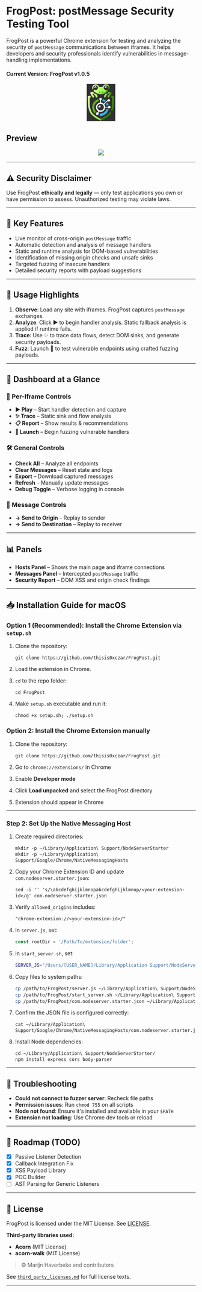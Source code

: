 # FrogPost: postMessage Security Testing Tool

FrogPost is a powerful Chrome extension for testing and analyzing the security of `postMessage` communications between iframes. It helps developers and security professionals identify vulnerabilities in message-handling implementations.

#### Current Version: FrogPost v1.0.5

<p align="center" width="100%">
    <img width="15%" src="frog-logo.png">
</p>

## Preview
<p align="center" width="100%">
    <img width="80%" src="FrogPost_hi.gif">
</p>

---

## ⚠️ Security Disclaimer

Use FrogPost **ethically and legally** — only test applications you own or have permission to assess. Unauthorized testing may violate laws.

---

## 🚀 Key Features

- Live monitor of cross-origin `postMessage` traffic  
- Automatic detection and analysis of message handlers  
- Static and runtime analysis for DOM-based vulnerabilities  
- Identification of missing origin checks and unsafe sinks  
- Targeted fuzzing of insecure handlers  
- Detailed security reports with payload suggestions  

---

## 📌 Usage Highlights

1. **Observe**: Load any site with iframes. FrogPost captures `postMessage` exchanges.  
2. **Analyze**: Click ▶ to begin handler analysis. Static fallback analysis is applied if runtime fails.  
3. **Trace**: Use ✨ to trace data flows, detect DOM sinks, and generate security payloads.  
4. **Fuzz**: Launch 🚀 to test vulnerable endpoints using crafted fuzzing payloads.  

---

## 🧠 Dashboard at a Glance

### 🎯 Per-Iframe Controls

- **▶ Play** – Start handler detection and capture  
- **✨ Trace** – Static sink and flow analysis  
- **📋 Report** – Show results & recommendations  
- **🚀 Launch** – Begin fuzzing vulnerable handlers  

### 🛠️ General Controls

- **Check All** – Analyze all endpoints  
- **Clear Messages** – Reset state and logs  
- **Export** – Download captured messages  
- **Refresh** – Manually update messages  
- **Debug Toggle** – Verbose logging in console  

### 💬 Message Controls

- **→ Send to Origin** – Replay to sender  
- **→ Send to Destination** – Replay to receiver  

---

## 📊 Panels

- **Hosts Panel** – Shows the main page and iframe connections  
- **Messages Panel** – Intercepted `postMessage` traffic  
- **Security Report** – DOM XSS and origin check findings  

---

## 📥 Installation Guide for macOS

### Option 1 (Recommended): Install the Chrome Extension via `setup.sh`

1. Clone the repository:

    ```
    git clone https://github.com/thisis0xczar/FrogPost.git
    ```

2. Load the extension in Chrome.

3. `cd` to the repo folder:

    ```
    cd FrogPost
    ```

4. Make `setup.sh` executable and run it:

    ```
    chmod +x setup.sh; ./setup.sh
    ```

### Option 2: Install the Chrome Extension manually

1. Clone the repository:

    ```
    git clone https://github.com/thisis0xczar/FrogPost.git
    ```

2. Go to `chrome://extensions/` in Chrome

3. Enable **Developer mode**

4. Click **Load unpacked** and select the FrogPost directory

5. Extension should appear in Chrome

---

### Step 2: Set Up the Native Messaging Host

1. Create required directories:

    ```
    mkdir -p ~/Library/Application\ Support/NodeServerStarter
    mkdir -p ~/Library/Application\ Support/Google/Chrome/NativeMessagingHosts
    ```

2. Copy your Chrome Extension ID and update `com.nodeserver.starter.json`:

    ```
    sed -i '' 's/\abcdefghijklmnopabcdefghijklmnop/<your-extension-id>/g' com.nodeserver.starter.json
    ```

3. Verify `allowed_origins` includes:

    ```
    "chrome-extension://<your-extension-id>/"
    ```

4. In `server.js`, set:

    ```js
    const rootDir = '/Path/To/extension/folder';
    ```

5. In `start_server.sh`, set:

    ```bash
    SERVER_JS="/Users/[USER_NAME]/Library/Application Support/NodeServerStarter/server.js"
    ```

6. Copy files to system paths:

    ```bash
    cp /path/to/FrogPost/server.js ~/Library/Application\ Support/NodeServerStarter/
    cp /path/to/FrogPost/start_server.sh ~/Library/Application\ Support/NodeServerStarter/
    cp /path/to/FrogPost/com.nodeserver.starter.json ~/Library/Application\ Support/Google/Chrome/NativeMessagingHosts/
    ```

7. Confirm the JSON file is configured correctly:

    ```
    cat ~/Library/Application\ Support/Google/Chrome/NativeMessagingHosts/com.nodeserver.starter.json
    ```

8. Install Node dependencies:

    ```
    cd ~/Library/Application\ Support/NodeServerStarter/
    npm install express cors body-parser
    ```

---

## 🧪 Troubleshooting

- **Could not connect to fuzzer server**: Recheck file paths  
- **Permission issues**: Run `chmod 755` on all scripts  
- **Node not found**: Ensure it's installed and available in your `$PATH`  
- **Extension not loading**: Use Chrome dev tools or reload  

---

## 📅 Roadmap (TODO)

- [x] Passive Listener Detection  
- [x] Callback Integration Fix  
- [x] XSS Payload Library  
- [x] POC Builder  
- [ ] AST Parsing for Generic Listeners  

---

## 📄 License

FrogPost is licensed under the MIT License. See [LICENSE](LICENSE).

**Third-party libraries used:**

- **Acorn** (MIT License)  
- **acorn-walk** (MIT License)  

> © Marijn Haverbeke and contributors  

See [`third_party_licenses.md`](third_party_licenses.md) for full license texts.

---

